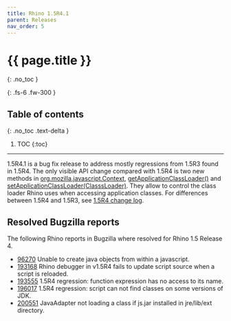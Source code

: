 ```yaml
---
title: Rhino 1.5R4.1
parent: Releases
nav_order: 5
---
```


# {{ page.title }}
{: .no_toc }

{: .fs-6 .fw-300 }

## Table of contents
{: .no_toc .text-delta }

1. TOC
{:toc}

---
1.5R4.1 is a bug fix release to address mostly regressions from 1.5R3 found in 1.5R4. The only visible API change compared with 1.5R4 is two new methods in [org.mozilla.javascript.Context](https://javadoc.io/doc/org.mozilla/rhino/latest/org/mozilla/javascript/Context.html), [getApplicationClassLoader()](https://javadoc.io/doc/org.mozilla/rhino/latest/org/mozilla/javascript/Context.html#getApplicationClassLoader-) and [setApplicationClassLoader(ClasssLoader)](https://javadoc.io/doc/org.mozilla/rhino/latest/org/mozilla/javascript/Context.html#setApplicationClassLoader-java.lang.ClassLoader-). They allow to control the class loader Rhino uses when accessing application classes.
For differences between 1.5R4 and 1.5R3, see [1.5R4 change log](new_in_rhino_1.5r4.md).

## Resolved Bugzilla reports
The following Rhino reports in Bugzilla where resolved for Rhino 1.5 Release 4.
- [96270](http://bugzilla.mozilla.org/show_bug.cgi?id=96270) Unable to create java objects from within a javascript.
- [193168](http://bugzilla.mozilla.org/show_bug.cgi?id=193168) Rhino debugger in v1.5R4 fails to update script source when a script is reloaded.
- [193555](http://bugzilla.mozilla.org/show_bug.cgi?id=193555) 1.5R4 regression: function expression has no access to its name.
- [196017](http://bugzilla.mozilla.org/show_bug.cgi?id=196017) 1.5R4 regression: script can not find classes on some versions of JDK.
- [200551](http://bugzilla.mozilla.org/show_bug.cgi?id=200551) JavaAdapter not loading a class if js.jar installed in jre/lib/ext directory.